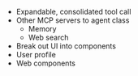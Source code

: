 - Expandable, consolidated tool call
- Other MCP servers to agent class
    - Memory
    - Web search
- Break out UI into components
- User profile
- Web components